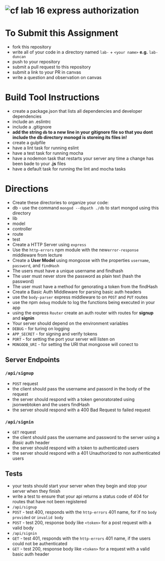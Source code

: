 ![cf](https://i.imgur.com/7v5ASc8.png) lab 16 express authorization
======

# To Submit this Assignment
  * fork this repository
  * write all of your code in a directory named `lab-` + `<your name>` **e.g.** `lab-duncan`
  * push to your repository
  * submit a pull request to this repository
  * submit a link to your PR in canvas
  * write a question and observation on canvas

# Build Tool Instructions
* create a package.json that lists all dependencies and developer dependencies
* include an .eslintrc
* include a .gitignore
 * **add the string `db` to a new line in your gitignore file so that you dont include the db directory monogd is storeing its files in!**
* create a gulpfile
 * have a lint task for running eslint
 * have a test task for running mocha
 * have a nodemon task that restarts your server any time a change has been bade to your **.js** files
 * have a default task for running the lint and mocha tasks

# Directions
* Create these directories to organize your code: 
 * db - use the command `mongod --dbpath ./db` to start mongod using this directory
 * lib
 * model
 * controller
 * route
 * test
* Create a HTTP Server using `express`
* Use the `http-errors` npm  module with the new`error-response` middleware from lecture
* Create a **User Model** using mongoose with the properties `username`, `password`, and `findHash`
 * The users must have a unique username and findhash
 * The user must never store the password as plain text (hash the password)
 * The user must have a method for genorating a token from the findHash
* Create a Basic Auth Middleware for parsing basic auth headers
* use the `body-parser` express middleware to on `POST` and `PUT` routes
* use the npm `debug` module to log the functions being executed in your app
* using the express `Router` create an auth router with routes for **signup** and **signin**
* Your server should depend on the environment variables
 * `DEBUG` - for turing on logging
 * `APP_SECRET` - for signing and verify tokens
 * `PORT` - for setting the port your server will listen on
 * `MONGODB_URI` - for setting the URI that mongoose will conect to

## Server Endpoints
### `/api/signup`
* `POST` request
 * the client should pass the username and passord in the body of the request
 * the server should respond with a token genoratorated using jsonwebtoken and the users findHash
 * the server should respond with a 400 Bad Request to failed request

### `/api/signin`
* `GET` request 
 * the client should pass the username and password to the server using a _Basic_ auth header
 * the server should respond with a token to authenticated users
 * the server should respond with a 401 Unauthorized to non authenticated users

## Tests 
* your tests should start your server when they begin and stop your server when they finish
* write a test to ensure that your api returns a status code of 404 for routes that have not been registered
* `/api/signup`
 * `POST` - test 400, responds with the `http-errors` 401 name, for if no `body provided` or `invalid body`
 * `POST` - test 200, response body like `<token>` for a post request with a valid body
* `/api/signin`
 * `GET` - test 401, responds with the `http-errors` 401 name, if the users could not be authenticated
 * `GET` - test 200, response body like `<token>` for a request with a valid basic auth header

